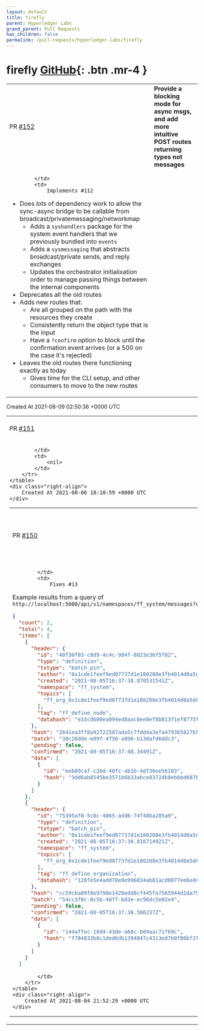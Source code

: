 ```yaml
---
layout: default
title: firefly
parent: Hyperledger Labs
grand_parent: Pull Requests
has_children: false
permalink: /pull-requests/hyperledger-labs/firefly
---
```


# firefly <span class="fs-3 right-align">[GitHub](https://github.com/hyperledger-labs/firefly){: .btn .mr-4 }</span>


<div>
    <table>
        <tr>
            <td>
                PR <a href="https://github.com/hyperledger-labs/firefly/pull/152" class=".btn">#152</a>
            </td>
            <td>
                <b>
                    Provide a blocking mode for async msgs, and add more intuitive POST routes returning types not messages
                </b>
            </td>
        </tr>
        <tr>
            <td>
                
            </td>
            <td>
                Implements #112 

- Does _lots_ of dependency work to allow the sync-async bridge to be callable from broadcast/privatemessaging/networkmap
  - Adds a `syshandlers` package for the system event handlers that we previously bundled into `events`
  - Adds a `sysmessaging` that abstracts broadcast/private sends, and reply exchanges
  - Updates the orchestrator initialixation order to manage passing things between the internal components
- Deprecates all the old routes
- Adds new routes that:
  - Are all grouped on the path with the resources they create
  - Consistently return the object type that is the input
  - Have a `?confirm` option to block until the confirmation event arrives (or a 500 on the case it's rejected)
- Leaves the old routes there functioning exactly as today
  - Gives time for the CLI setup, and other consumers to move to the new routes
            </td>
        </tr>
    </table>
    <div class="right-align">
        Created At 2021-08-09 02:50:36 +0000 UTC
    </div>
</div>

<div>
    <table>
        <tr>
            <td>
                PR <a href="https://github.com/hyperledger-labs/firefly/pull/151" class=".btn">#151</a>
            </td>
            <td>
                <b>
                    bump ui to v0.2.0
                </b>
            </td>
        </tr>
        <tr>
            <td>
                
            </td>
            <td>
                <nil>
            </td>
        </tr>
    </table>
    <div class="right-align">
        Created At 2021-08-06 18:10:59 +0000 UTC
    </div>
</div>

<div>
    <table>
        <tr>
            <td>
                PR <a href="https://github.com/hyperledger-labs/firefly/pull/150" class=".btn">#150</a>
            </td>
            <td>
                <b>
                    Add optional counts to all filtered collection queries
                </b>
            </td>
        </tr>
        <tr>
            <td>
                
            </td>
            <td>
                Fixes #13 

Example results from a query of `http://localhost:5000/api/v1/namespaces/ff_system/messages?count&limit=2`

```json
{
  "count": 2,
  "total": 4,
  "items": [
    {
      "header": {
        "id": "40f30f03-c8d9-4c4c-984f-8023e36f5f02",
        "type": "definition",
        "txtype": "batch_pin",
        "author": "0x1cde1feef9ed07737d1e180208e3fb4014d0a5d4",
        "created": "2021-08-05T16:37:38.870531541Z",
        "namespace": "ff_system",
        "topics": [
          "ff_org_0x1cde1feef9ed07737d1e180208e3fb4014d0a5d4"
        ],
        "tag": "ff_define_node",
        "datahash": "e33cd600ea094ed8aac8ee0ef8b813f1ef8775fe15d95c2d00a512fef31d59b6"
      },
      "hash": "2641ea3ff8a92722507ada5c7fdd4a3efa479365827b5dd059588494e646ec74",
      "batch": "38c26dde-e09f-4f56-a896-b130afd6ddc3",
      "pending": false,
      "confirmed": "2021-08-05T16:37:48.34491Z",
      "data": [
        {
          "id": "eeb09caf-c26d-40fc-ab1b-4df36ee56103",
          "hash": "3dd6ab8545be3571b6b33abce8372db8ebbbd68766bf66d4e0211dbbc6788698"
        }
      ]
    },
    {
      "header": {
        "id": "75395af0-5c8c-4065-add6-74f48ba285a9",
        "type": "definition",
        "txtype": "batch_pin",
        "author": "0x1cde1feef9ed07737d1e180208e3fb4014d0a5d4",
        "created": "2021-08-05T16:37:30.816714921Z",
        "namespace": "ff_system",
        "topics": [
          "ff_org_0x1cde1feef9ed07737d1e180208e3fb4014d0a5d4"
        ],
        "tag": "ff_define_organization",
        "datahash": "128fe5e4add78e8e996834ab81acd8077ee6ed4ff37a0c9a948e142dae365377"
      },
      "hash": "cc59cba89f8e9798e1428edd8cf445fa7565944d1da79b99384ffbd808640819",
      "batch": "54cc3f0c-8c5b-40ff-bd3e-ec96dc5e02e4",
      "pending": false,
      "confirmed": "2021-08-05T16:37:38.586237Z",
      "data": [
        {
          "id": "144affec-10d4-43de-a68c-b04aac71f69c",
          "hash": "f784833b8c1ded6db1394847c4313ed7b8f86bf2f47217a1d178bd4f08370a90"
        }
      ]
    }
  ]
```
            </td>
        </tr>
    </table>
    <div class="right-align">
        Created At 2021-08-04 21:52:29 +0000 UTC
    </div>
</div>

